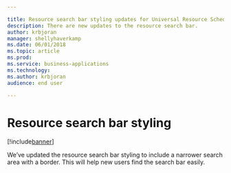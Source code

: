 ```yaml
---

title: Resource search bar styling updates for Universal Resource Scheduling
description: There are new updates to the resource search bar.
author: krbjoran
manager: shellyhaverkamp
ms.date: 06/01/2018
ms.topic: article
ms.prod: 
ms.service: business-applications
ms.technology: 
ms.author: krbjoran
audience: end user

---
```


# Resource search bar styling

[!include[banner](../../includes/banner.md)]

We’ve updated the resource search bar styling to include a narrower search area with a border. This will help new users find the search bar easily.
